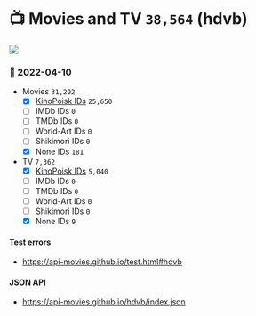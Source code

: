 # :tv: Movies and TV `38,564` (hdvb)

<a href="https://API-Movies.github.io"><img src="https://API-Movies.github.io/banner.png?cache"></a>

### :date: 2022-04-10
- Movies `31,202`
  - [x] <a href="https://API-Movies.github.io/hdvb/movie_kinopoisk_ids.json">KinoPoisk IDs</a> `25,650`
  - [ ] IMDb IDs `0`
  - [ ] TMDb IDs `0`
  - [ ] World-Art IDs `0`
  - [ ] Shikimori IDs `0`
  - [x] None IDs `181`
- TV `7,362`
  - [x] <a href="https://API-Movies.github.io/hdvb/tv_kinopoisk_ids.json">KinoPoisk IDs</a> `5,040`
  - [ ] IMDb IDs `0`
  - [ ] TMDb IDs `0`
  - [ ] World-Art IDs `0`
  - [ ] Shikimori IDs `0`
  - [x] None IDs `9`
#### Test errors
- <a href='https://api-movies.github.io/test.html#hdvb'>https://api-movies.github.io/test.html#hdvb</a>
#### JSON API
- <a href='https://api-movies.github.io/hdvb/index.json'>https://api-movies.github.io/hdvb/index.json</a>
